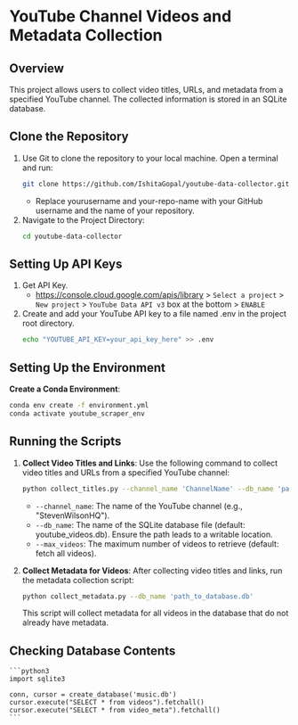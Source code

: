 # YouTube Channel Videos and Metadata Collection

## Overview

This project allows users to collect video titles, URLs, and metadata from a specified YouTube channel. The collected information is stored in an SQLite database.


## Clone the Repository
1. Use Git to clone the repository to your local machine. Open a terminal and run:
    ```bash
    git clone https://github.com/IshitaGopal/youtube-data-collector.git
    ```
    - Replace yourusername and your-repo-name with your GitHub username and the name of your repository.
2. Navigate to the Project Directory:
   ```bash
   cd youtube-data-collector
   ```
   
## Setting Up API Keys
1. Get API Key.
   - https://console.cloud.google.com/apis/library > `Select a project` > `New project` > 
`YouTube Data API v3` box at the bottom > `ENABLE`
3. Create and add your YouTube API key to a file named .env in the project root directory.
   ```bash
   echo "YOUTUBE_API_KEY=your_api_key_here" >> .env
   ```
## Setting Up the Environment
**Create a Conda Environment**:
   ```bash
   conda env create -f environment.yml
   conda activate youtube_scraper_env
   ```
   
## Running the Scripts
1. **Collect Video Titles and Links**: Use the following command to collect video titles and URLs from a specified YouTube channel:
    ```bash
    python collect_titles.py --channel_name 'ChannelName' --db_name 'path_to_database.db' --max_videos 5
    ```
    - `--channel_name`: The name of the YouTube channel (e.g., "StevenWilsonHQ").
    - `--db_name`: The name of the SQLite database file (default: youtube_videos.db). Ensure the path leads to a writable location.
    - `--max_videos`: The maximum number of videos to retrieve (default: fetch all videos).

2. **Collect Metadata for Videos**: After collecting video titles and links, run the metadata collection script:
    ```bash
    python collect_metadata.py --db_name 'path_to_database.db'

    ```
    This script will collect metadata for all videos in the database that do not already have metadata.


## Checking Database Contents
    ```python3
    import sqlite3
    
    conn, cursor = create_database('music.db')
    cursor.execute("SELECT * from videos").fetchall()
    cursor.execute("SELECT * from video_meta").fetchall()
    ```








